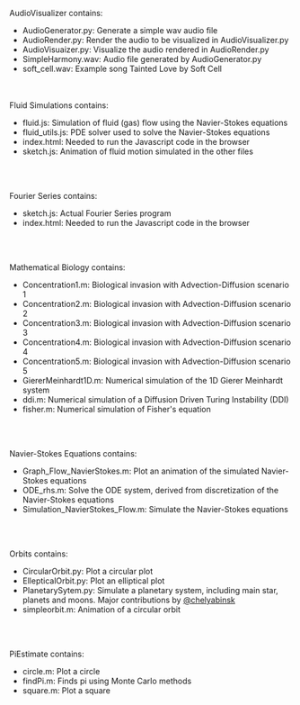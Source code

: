 AudioVisualizer contains:
- AudioGenerator.py: Generate a simple wav audio file 
- AudioRender.py: Render the audio to be visualized in AudioVisualizer.py
- AudioVisuaizer.py: Visualize the audio rendered in AudioRender.py
- SimpleHarmony.wav: Audio file generated by AudioGenerator.py
- soft_cell.wav: Example song Tainted Love by Soft Cell

<br/><br/>
Fluid Simulations contains:
- fluid.js: Simulation of fluid (gas) flow using the Navier-Stokes equations 
- fluid_utils.js: PDE solver used to solve the Navier-Stokes equations 
- index.html: Needed to run the Javascript code in the browser
- sketch.js: Animation of fluid motion simulated in the other files

<br/><br/>

Fourier Series contains:
- sketch.js: Actual Fourier Series program
- index.html: Needed to run the Javascript code in the browser

<br/><br/>

Mathematical Biology contains:
- Concentration1.m: Biological invasion with Advection-Diffusion scenario 1
- Concentration2.m: Biological invasion with Advection-Diffusion scenario 2
- Concentration3.m: Biological invasion with Advection-Diffusion scenario 3
- Concentration4.m: Biological invasion with Advection-Diffusion scenario 4
- Concentration5.m: Biological invasion with Advection-Diffusion scenario 5
- GiererMeinhardt1D.m: Numerical simulation of the 1D Gierer Meinhardt system
- ddi.m: Numerical simulation of a Diffusion Driven Turing Instability (DDI)
- fisher.m: Numerical simulation of Fisher's equation

<br/><br/>

Navier-Stokes Equations contains:
- Graph_Flow_NavierStokes.m: Plot an animation of the simulated Navier-Stokes equations
- ODE_rhs.m: Solve the ODE system, derived from discretization of the Navier-Stokes equations
- Simulation_NavierStokes_Flow.m: Simulate the Navier-Stokes equations

<br/><br/>

Orbits contains:
- CircularOrbit.py: Plot a circular plot
- EllepticalOrbit.py: Plot an elliptical plot
- PlanetarySytem.py: Simulate a planetary system, including main star, planets and moons. Major contributions by [@chelyabinsk](https://github.com/chelyabinsk)
- simpleorbit.m: Animation of a circular orbit 

<br/><br/>

PiEstimate contains:
- circle.m: Plot a circle 
- findPi.m: Finds pi using Monte Carlo methods 
- square.m: Plot a square








